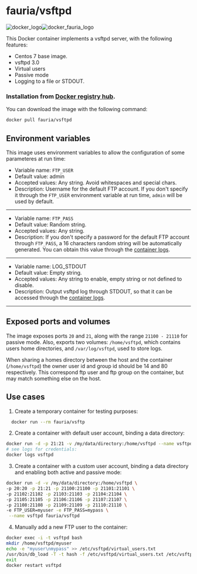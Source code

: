 # fauria/vsftpd

![docker_logo](https://googledrive.com/host/0B7q6BLMXak9VfkpQY3YzNldlSmtxRTZCMEtEVlhhR3QtMFc3aEYzVzA5YlM5MWw5OXhqV0U/docker_139x115.png)![docker_fauria_logo](https://googledrive.com/host/0B7q6BLMXak9VfkpQY3YzNldlSmtxRTZCMEtEVlhhR3QtMFc3aEYzVzA5YlM5MWw5OXhqV0U/docker_fauria_161x115.png)

This Docker container implements a vsftpd server, with the following features:

 * Centos 7 base image.
 * vsftpd 3.0
 * Virtual users
 * Passive mode
 * Logging to a file or STDOUT.

### Installation from [Docker registry hub](https://registry.hub.docker.com/u/fauria/vsftpd/).

You can download the image with the following command:

```bash
docker pull fauria/vsftpd
```

Environment variables
----

This image uses environment variables to allow the configuration of some parameteres at run time:

* Variable name: `FTP_USER`
* Default value: admin
* Accepted values: Any string. Avoid whitespaces and special chars.
* Description: Username for the default FTP account. If you don't specify it through the `FTP_USER` environment variable at run time, `admin` will be used by default.

----

* Variable name: `FTP_PASS`
* Default value: Random string.
* Accepted values: Any string.
* Description: If you don't specify a password for the default FTP account through `FTP_PASS`, a 16 characters random string will be automatically generated. You can obtain this value through the [container logs](https://docs.docker.com/reference/commandline/logs/).

----

* Variable name: LOG_STDOUT
* Default value: Empty string.
* Accepted values: Any string to enable, empty string or not defined to disable.
* Description: Output vsftpd log through STDOUT, so that it can be accessed through the [container logs](https://docs.docker.com/reference/commandline/logs/).

----

Exposed ports and volumes
----

The image exposes ports `20` and `21`, along with the range `21100 - 21110`  for passive mode. Also, exports two volumes: `/home/vsftpd`, which contains users home directories, and `/var/log/vsftpd`, used to store logs.

When sharing a homes directory between the host and the container (`/home/vsftpd`) the owner user id and group id should be 14 and 80 respectively. This correspond ftp user and ftp group on the container, but may match something else on the host.

Use cases
----

1) Create a temporary container for testing purposes:

```bash
  docker run --rm fauria/vsftp
```

2) Create a container with default user account, binding a data directory:

```bash
docker run -d -p 21:21 -v /my/data/directory:/home/vsftpd --name vsftpd fauria/vsftpd
# see logs for credentials:
docker logs vsftpd  
```

3) Create a container with a custom user account, binding a data directory and enabling both active and passive mode:

```bash
docker run -d -v /my/data/directory:/home/vsftpd \
-p 20:20 -p 21:21 -p 21100:21100 -p 21101:21101 \
-p 21102:21102 -p 21103:21103 -p 21104:21104 \
-p 21105:21105 -p 21106:21106 -p 21107:21107 \
-p 21108:21108 -p 21109:21109 -p 21110:21110 \
-e FTP_USER=myuser -e FTP_PASS=mypass \
 --name vsftpd fauria/vsftpd
```

4) Manually add a new FTP user to the container:
```bash
docker exec -i -t vsftpd bash
mkdir /home/vsftpd/myuser
echo -e "myuser\nmypass" >> /etc/vsftpd/virtual_users.txt
/usr/bin/db_load -T -t hash -f /etc/vsftpd/virtual_users.txt /etc/vsftpd/virtual_users.db
exit
docker restart vsftpd
```
